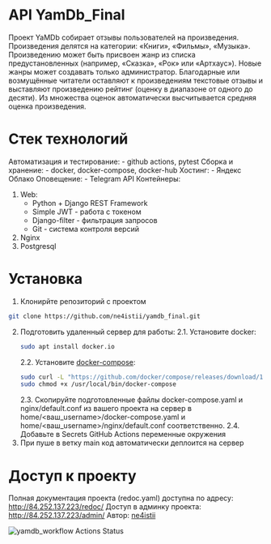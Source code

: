# API YamDb_Final
Проект YaMDb собирает отзывы пользователей на произведения. Произведения делятся на категории: «Книги», «Фильмы», «Музыка». Произведению может быть присвоен жанр из списка предустановленных (например, «Сказка», «Рок» или «Артхаус»). Новые жанры может создавать только администратор. Благодарные или возмущённые читатели оставляют к произведениям текстовые отзывы и выставляют произведению рейтинг (оценку в диапазоне от одного до десяти). Из множества оценок автоматически высчитывается средняя оценка произведения.

# Стек технологий
Автоматизация и тестирование:
    - github actions, pytest
Сборка и хранение:
    - docker, docker-compose, docker-hub
Хостинг:
    - Яндекс Облако
Оповещение:
    - Telegram API
Контейнеры:
1. Web:
    - Python + Django REST Framework
    - Simple JWT - работа с токеном
    - Django-filter - фильтрация запросов
    - Git - система контроля версий
2. Nginx
3. Postgresql

# Установка
1. Клонирйте репозиторий с проектом
```sh
git clone https://github.com/ne4istii/yamdb_final.git
```
2. Подготовить удаленный сервер для работы:
    2.1. Установите docker:
    ```sh
    sudo apt install docker.io 
    ```
    2.2. Установите [docker-compose](https://docs.docker.com/compose/install/):
    ```sh
    sudo curl -L "https://github.com/docker/compose/releases/download/1.29.2/docker-compose-$(uname -s)-$(uname -m)" -o /usr/local/bin/docker-compose
    sudo chmod +x /usr/local/bin/docker-compose
    ```
    2.3. Скопируйте подготовленные файлы docker-compose.yaml и nginx/default.conf из вашего проекта на сервер в home/<ваш_username>/docker-compose.yaml и home/<ваш_username>/nginx/default.conf соответственно.
    2.4. Добавьте в Secrets GitHub Actions переменные окружения
3. При пуше в ветку main код автоматически деплоится на сервер

# Доступ к проекту
Полная документация проекта (redoc.yaml) доступна по адресу: http://84.252.137.223/redoc/
Доступ в админку проекта: http://84.252.137.223/admin/
Автор: [ne4istii](https://github.com/ne4istii)

![yamdb_workflow Actions Status](https://github.com/ne4istii/yamdb_final/actions/workflows/yamdb_workflow.yaml/badge.svg)
